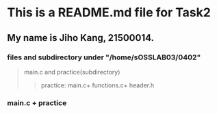 This is a README.md file for Task2
=====================
My name is Jiho Kang, 21500014. 
- 
### files and subdirectory under "/home/sOSSLAB03/0402" 
> main.c and 
> practice(subdirectory) 
>> practice: main.c+ 
>> functions.c+ 
>> header.h 
### main.c + practice

